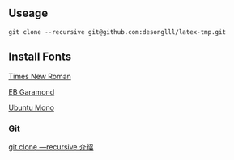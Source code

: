 
## Useage

```shell
git clone --recursive git@github.com:desonglll/latex-tmp.git
```

## Install Fonts

[Times New Roman]()

[EB Garamond](https://fonts.google.com/specimen/EB+Garamond)

[Ubuntu Mono](https://fonts.google.com/specimen/Ubuntu+Mono)

### Git

[git clone —recursive 介绍](https://www.cnblogs.com/god-of-death/p/18114256)